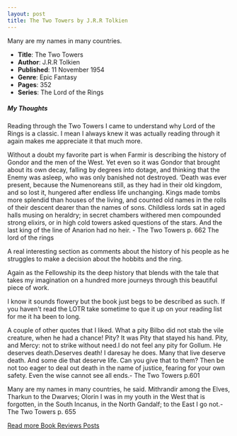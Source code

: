 ```yaml
---
layout: post
title: The Two Towers by J.R.R Tolkien
---
```


Many are my names in many countries.

- **Title**: The Two Towers
- **Author**: J.R.R Tolkien
- **Published**: 11 November 1954
- **Genre**: Epic Fantasy
- **Pages**: 352
- **Series**: The Lord of the Rings

##### My Thoughts
Reading through the Two Towers I came to understand why Lord of the Rings is a classic. I mean I always knew it was actually reading through it again makes me appreciate it that much more.

Without a doubt my favorite part is when Farmir is describing the history of Gondor and the men of the West.
Yet even so it was Gondor that brought about its own decay, falling by degrees into dotage, and thinking that the Enemy was asleep, who was only banished not destroyed. ‘Death was ever present, because the Numenoreans still, as they had in their old kingdom, and so lost it, hungered after endless life unchanging. Kings made tombs more splendid than houses of the living, and counted old names in the rolls of their descent dearer than the names of sons. Childless lords sat in aged halls musing on heraldry; in secret chambers  withered men compounded strong elixirs, or in high cold towers asked questions of the stars. And the last king of the line of Anarion had no heir. - The Two Towers p. 662 The lord of the rings

A real interesting section as comments about the history of his people as he struggles to make a decision about the hobbits and the ring.

Again as the Fellowship its the deep history that blends with the tale that takes my imagination on a hundred more journeys through this beautiful piece of work.

I know it sounds flowery but the book just begs to be described as such. If you haven't read the LOTR take sometime to que it up on your reading list for me it ha been to long.

A couple of other quotes that I liked.
What a pity Bilbo did not stab the vile creature, when he had a chance! Pity? It was Pity that stayed his hand. Pity, and Mercy: not to strike without need.I do not feel any pity for Gollum. He deserves death.Deserves death! I daresay he does. Many that live deserve death. And some die that deserve life. Can you give that to them? Then be not too eager to deal out death in the name of justice, fearing for your own safety. Even the wise cannot see all ends.- The Two Towers p.601

Many are my names in many countries, he said. Mithrandir among the Elves, Tharkun to the Dwarves; Olorin I was in my youth in the West that is forgotten, in the South Incanus, in the North Gandalf; to the East I go not.- The Two Towers p. 655


[Read more Book Reviews Posts](https://tactictalisman.github.io/book-reviews/)
